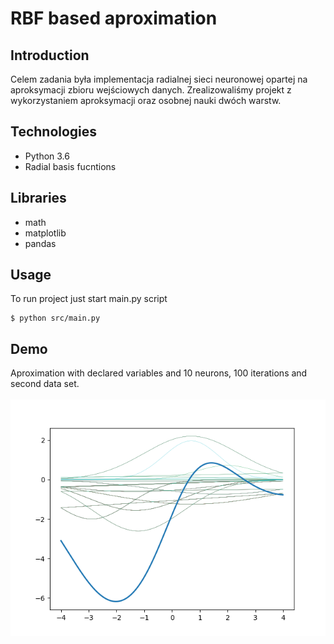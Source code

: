 # RBF based aproximation

## Introduction
Celem zadania była implementacja radialnej sieci neuronowej opartej na aproksymacji zbioru wejściowych danych.
Zrealizowaliśmy projekt  z wykorzystaniem aproksymacji oraz osobnej nauki dwóch warstw.

## Technologies
* Python 3.6
* Radial basis fucntions
## Libraries
* math
* matplotlib
* pandas

## Usage
To run project just start main.py script

```
$ python src/main.py
```
## Demo

Aproximation with declared variables and 10 neurons, 100 iterations and second data set.<br/><br/>
<img src="./Screenshots/plot.png"  width="600px"/> 
